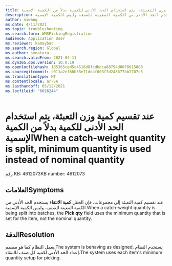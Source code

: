 ```yaml
---
title: عند تقسيم كمية وزن التعبئة، يتم استخدام الحد الأدنى للكمية بدلاً من الكمية الإسمية
description: عند تقسيم كمية التعبئة إلى مجموعات، فإن الحقل كمية الانتقاء يستخدم الحد الأدنى من الكمية المعينة للصنف، وليس الكمية الإسمية.
author: niwang
ms.date: 4/11/2021
ms.topic: troubleshooting
ms.search.form: WMSPickingRegistration
audience: Application User
ms.reviewer: kamaybac
ms.search.region: Global
ms.author: smnatara
ms.search.validFrom: 2021-04-11
ms.dyn365.ops.version: 10.0.19
ms.openlocfilehash: 185365ced5c4516d8fcdbdca88794d0078615888
ms.sourcegitcommit: c011a2ef66b38e71ddaf003f7d243677bb2707c5
ms.translationtype: HT
ms.contentlocale: ar-SA
ms.lasthandoff: 05/12/2021
ms.locfileid: "6026244"
---
```

# <a name="when-a-catch-weight-quantity-is-split-minimum-quantity-is-used-instead-of-nominal-quantity"></a><span data-ttu-id="a9f96-103">عند تقسيم كمية وزن التعبئة، يتم استخدام الحد الأدنى للكمية بدلاً من الكمية الإسمية</span><span class="sxs-lookup"><span data-stu-id="a9f96-103">When a catch-weight quantity is split, minimum quantity is used instead of nominal quantity</span></span>

<span data-ttu-id="a9f96-104">رقم KB: 4612073</span><span class="sxs-lookup"><span data-stu-id="a9f96-104">KB number: 4612073</span></span>

## <a name="symptoms"></a><span data-ttu-id="a9f96-105">العلامات</span><span class="sxs-lookup"><span data-stu-id="a9f96-105">Symptoms</span></span>

<span data-ttu-id="a9f96-106">عند تقسيم كمية التعبئة إلى مجموعات، فإن الحقل **كمية الانتقاء** يستخدم الحد الأدنى من الكمية المعينة للصنف، وليس الكمية الإسمية.</span><span class="sxs-lookup"><span data-stu-id="a9f96-106">When a catch-weight quantity is being split into batches, the **Pick qty** field uses the minimum quantity that is set for the item, not the nominal quantity.</span></span>

## <a name="resolution"></a><span data-ttu-id="a9f96-107">الدقة</span><span class="sxs-lookup"><span data-stu-id="a9f96-107">Resolution</span></span>

<span data-ttu-id="a9f96-108">يعمل النظام كما هو مصمم.</span><span class="sxs-lookup"><span data-stu-id="a9f96-108">The system is behaving as designed.</span></span> <span data-ttu-id="a9f96-109">يستخدم النظام إعداد الحد الأدنى لكمية كل صنف للانتقاء.</span><span class="sxs-lookup"><span data-stu-id="a9f96-109">The system uses each item's minimum quantity setup for picking.</span></span>

